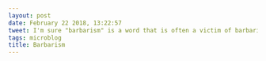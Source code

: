 ```yaml
---
layout: post
date: February 22 2018, 13:22:57
tweet: I'm sure "barbarism" is a word that is often a victim of barbarism.
tags: microblog
title: Barbarism
---
```




